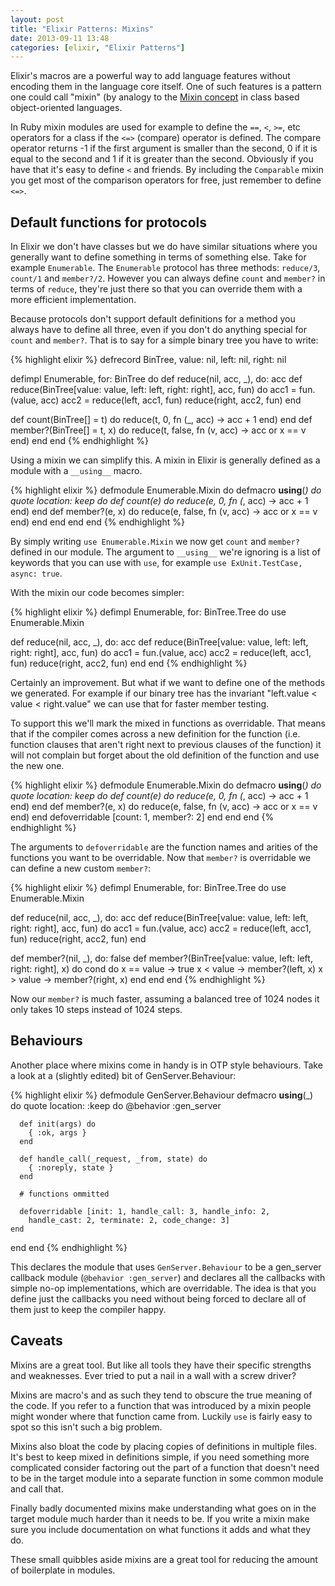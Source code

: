 ```yaml
---
layout: post
title: "Elixir Patterns: Mixins"
date: 2013-09-11 13:48
categories: [elixir, "Elixir Patterns"]
---
```


Elixir's macros are a powerful way to add language features without encoding
them in the language core itself. One of such features is a pattern one could
call "mixin" (by analogy to the
[Mixin concept](https://en.wikipedia.org/wiki/Mixin) in class based
object-oriented languages.

In Ruby mixin modules are used for example to define the `==`, `<`, `>=`, etc
operators for a class if the `<=>` (compare) operator is defined. The compare
operator returns -1 if the first argument is smaller than the second, 0
if it is equal to the second and 1 if it is greater than the second. Obviously
if you have that it's easy to define `<` and friends. By including the
`Comparable` mixin you get most of the comparison operators for free, just
remember to define `<=>`.

## Default functions for protocols

In Elixir we don't have classes but we do have similar situations where you
generally want to define something in terms of something else. Take for example
`Enumerable`. The `Enumerable` protocol has three methods: `reduce/3`, `count/1`
and `member?/2`. However you can always define `count` and `member?` in
terms of `reduce`, they're just there so that you can override them with a more
efficient implementation.

Because protocols don't support default definitions for a method you always have
to define all three, even if you don't do anything special for `count` and
`member?`. That is to say for a simple binary tree you have to write:

{% highlight elixir %}
defrecord BinTree, value: nil, left: nil, right: nil

defimpl Enumerable, for: BinTree do
  def reduce(nil, acc, _), do: acc
  def reduce(BinTree[value: value, left: left, right: right], acc, fun) do
    acc1 = fun.(value, acc)
    acc2 = reduce(left, acc1, fun)
    reduce(right, acc2, fun)
  end

  def count(BinTree[] = t) do
    reduce(t, 0, fn (_, acc) -> acc + 1 end)
  end
  def member?(BinTree[] = t, x) do
    reduce(t, false, fn (v, acc) -> acc or x == v end)
  end
end
{% endhighlight %}

Using a mixin we can simplify this. A mixin in Elixir is generally defined as a
module with a `__using__` macro.

{% highlight elixir %}
defmodule Enumerable.Mixin do
  defmacro __using__(_) do
    quote location: keep do
      def count(e) do
        reduce(e, 0, fn (_, acc) -> acc + 1 end)
      end
      def member?(e, x) do
        reduce(e, false, fn (v, acc) -> acc or x == v end)
      end
    end
  end
end
{% endhighlight %}

<!-- more -->

By simply writing `use Enumerable.Mixin` we now get `count` and `member?`
defined in our module. The argument to `__using__` we're ignoring is a list of
keywords that you can use with `use`, for example `use ExUnit.TestCase, async:
true`.

With the mixin our code becomes simpler:

{% highlight elixir %}
defimpl Enumerable, for: BinTree.Tree do
  use Enumerable.Mixin
  
  def reduce(nil, acc, _), do: acc
  def reduce(BinTree[value: value, left: left, right: right], acc, fun) do
    acc1 = fun.(value, acc)
    acc2 = reduce(left, acc1, fun)
    reduce(right, acc2, fun)
  end
end
{% endhighlight %}

Certainly an improvement. But what if we want to define one of the methods we
generated. For example if our binary tree has the invariant "left.value < value
< right.value" we can use that for faster member testing.

To support this we'll mark the mixed in functions as overridable. That means
that if the compiler comes across a new definition for the function (i.e.
function clauses that aren't right next to previous clauses of the function) it
will not complain but forget about the old definition of the function and use
the new one.

{% highlight elixir %}
defmodule Enumerable.Mixin do
  defmacro __using__(_) do
    quote location: keep do
      def count(e) do
        reduce(e, 0, fn (_, acc) -> acc + 1 end)
      end
      def member?(e, x) do
        reduce(e, false, fn (v, acc) -> acc or x == v end)
      end
      defoverridable [count: 1, member?: 2]
    end
  end
end
{% endhighlight %}

The arguments to `defoverridable` are the function names and arities of the
functions you want to be overridable. Now that `member?` is overridable we can
define a new custom `member?`:

{% highlight elixir %}
defimpl Enumerable, for: BinTree.Tree do
  use Enumerable.Mixin
  
  def reduce(nil, acc, _), do: acc
  def reduce(BinTree[value: value, left: left, right: right], acc, fun) do
    acc1 = fun.(value, acc)
    acc2 = reduce(left, acc1, fun)
    reduce(right, acc2, fun)
  end

  def member?(nil, _), do: false
  def member?(BinTree[value: value, left: left, right: right], x) do
    cond do
      x == value -> true
      x < value  -> member?(left, x)
      x > value  -> member?(right, x)
    end
  end
end
{% endhighlight %}

Now our `member?` is much faster, assuming a balanced tree of 1024 nodes it only
takes 10 steps instead of 1024 steps.

## Behaviours

Another place where mixins come in handy is in OTP style behaviours. Take a look
at a (slightly edited) bit of GenServer.Behaviour:

{% highlight elixir %}
defmodule GenServer.Behaviour
  defmacro __using__(_) do
    quote location: :keep do
      @behavior :gen_server

      def init(args) do
        { :ok, args }
      end

      def handle_call(_request, _from, state) do
        { :noreply, state }
      end

      # functions ommitted

      defoverridable [init: 1, handle_call: 3, handle_info: 2,
        handle_cast: 2, terminate: 2, code_change: 3]
    end
  end
end
{% endhighlight %}

This declares the module that uses `GenServer.Behaviour` to be a gen\_server
callback module (`@behavior :gen_server`) and declares all the callbacks with
simple no-op implementations, which are overridable. The idea is that you define
just the callbacks you need without being forced to declare all of them just to
keep the compiler happy.

## Caveats

Mixins are a great tool. But like all tools they have their specific strengths
and weaknesses. Ever tried to put a nail in a wall with a screw driver?

Mixins are macro's and as such they tend to obscure the true meaning of the
code. If you refer to a function that was introduced by a mixin people might
wonder where that function came from. Luckily `use` is fairly easy to spot so
this isn't such a big problem.

Mixins also bloat the code by placing copies of definitions in multiple files.
It's best to keep mixed in definitions simple, if you need something more
complicated consider factoring out the part of a function that doesn't need to
be in the target module into a separate function in some common module and call
that.

Finally badly documented mixins make understanding what goes on in the target
module much harder than it needs to be. If you write a mixin make sure you
include documentation on what functions it adds and what they do.

These small quibbles aside mixins are a great tool for reducing the amount of
boilerplate in modules.
